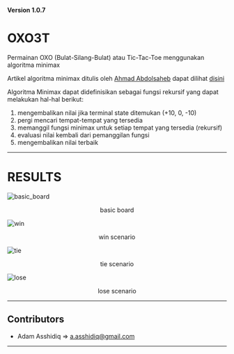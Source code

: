 **Version 1.0.7**

# OXO3T
Permainan OXO (Bulat-Silang-Bulat) atau Tic-Tac-Toe menggunakan algoritma minimax

Artikel algoritma minimax ditulis oleh [Ahmad Abdolsaheb](<http://abdolsa.com/>) dapat dilihat [disini](https://medium.freecodecamp.org/how-to-make-your-tic-tac-toe-game-unbeatable-by-using-the-minimax-algorithm-9d690bad4b37)

Algoritma Minimax dapat didefinisikan sebagai fungsi rekursif yang dapat melakukan hal-hal berikut:
1. mengembalikan nilai jika terminal state ditemukan (+10, 0, -10)
2. pergi mencari tempat-tempat yang tersedia
3. memanggil fungsi minimax untuk setiap tempat yang tersedia (rekursif)
4. evaluasi nilai kembali dari pemanggilan fungsi
5. mengembalikan nilai terbaik

---	
# RESULTS
![basic_board](https://user-images.githubusercontent.com/15196785/44844718-e3ee5a80-ac75-11e8-880e-06f9abb22885.png)
<div style="text-align: center;"> basic board </div>

![win](https://user-images.githubusercontent.com/15196785/44844732-ee105900-ac75-11e8-9968-04b9b033c7f9.png)
<div style="text-align: center;"> win scenario </div>

![tie](https://user-images.githubusercontent.com/15196785/44844730-eb156880-ac75-11e8-9c02-b2c7357f705b.png)
<center>tie scenario</center>

![lose](https://user-images.githubusercontent.com/15196785/44844726-e94ba500-ac75-11e8-886a-cc60952fd497.png)
<center>lose scenario</center>

---
## Contributors
- Adam Asshidiq => <a.asshidiq@gmail.com>
---
